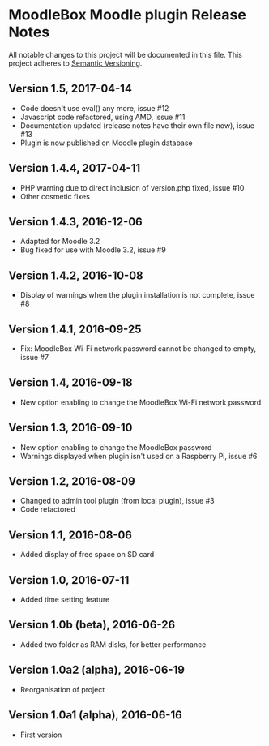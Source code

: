 # MoodleBox Moodle plugin Release Notes

All notable changes to this project will be documented in this file.
This project adheres to [Semantic Versioning](http://semver.org/).

## Version 1.5, 2017-04-14

- Code doesn't use eval() any more, issue #12
- Javascript code refactored, using AMD, issue #11
- Documentation updated (release notes have their own file now), issue #13
- Plugin is now published on Moodle plugin database

## Version 1.4.4, 2017-04-11

- PHP warning due to direct inclusion of version.php fixed, issue #10
- Other cosmetic fixes

## Version 1.4.3, 2016-12-06

- Adapted for Moodle 3.2
- Bug fixed for use with Moodle 3.2, issue #9

## Version 1.4.2, 2016-10-08

- Display of warnings when the plugin installation is not complete, issue #8

## Version 1.4.1, 2016-09-25

- Fix: MoodleBox Wi-Fi network password cannot be changed to empty, issue #7

## Version 1.4, 2016-09-18

- New option enabling to change the MoodleBox Wi-Fi network password

## Version 1.3, 2016-09-10

- New option enabling to change the MoodleBox password
- Warnings displayed when plugin isn't used on a Raspberry Pi, issue #6

## Version 1.2, 2016-08-09

- Changed to admin tool plugin (from local plugin), issue #3
- Code refactored

## Version 1.1, 2016-08-06

- Added display of free space on SD card

## Version 1.0, 2016-07-11

- Added time setting feature

## Version 1.0b (beta), 2016-06-26

- Added two folder as RAM disks, for better performance

## Version 1.0a2 (alpha), 2016-06-19

- Reorganisation of project

## Version 1.0a1 (alpha), 2016-06-16

- First version
